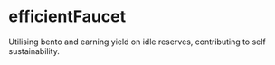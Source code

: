 # efficientFaucet
Utilising bento and earning yield on idle reserves, contributing to self sustainability. 
